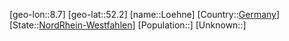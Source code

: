 ﻿---
location: [52.2,8.7]
type: City
tags:
- geo/City


SpocWebEntityId: 32191
isDeleted: false
confidential: public

---
[geo-lon::8.7]
[geo-lat::52.2]
[name::Loehne]
[Country::[Germany](geo/Continent/Europe/Germany.md)]
[State::[NordRhein-Westfahlen](NordRhein-Westfahlen)]
[Population::]
[Unknown::]

